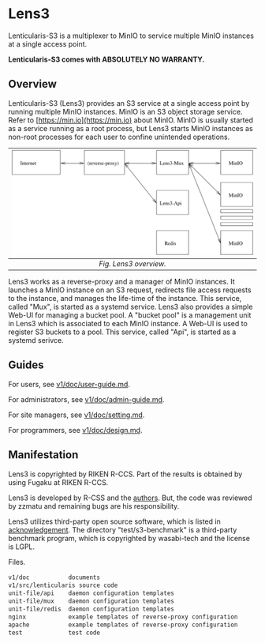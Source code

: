 # Lens3

Lenticularis-S3 is a multiplexer to MinIO to service multiple MinIO
instances at a single access point.

__Lenticularis-S3 comes with ABSOLUTELY NO WARRANTY.__

## Overview

Lenticularis-S3 (Lens3) provides an S3 service at a single access
point by running multiple MinIO instances.  MinIO is an S3 object
storage service.  Refer to [https://min.io](https://min.io) about
MinIO.  MinIO is usually started as a service running as a root
process, but Lens3 starts MinIO instances as non-root processes for
each user to confine unintended operations.

| ![lens3-overview](v1/doc/lens3-overview.svg) |
|:--:|
| *Fig. Lens3 overview.* |

Lens3 works as a reverse-proxy and a manager of MinIO instances.  It
launches a MinIO instance on an S3 request, redirects file access
requests to the instance, and manages the life-time of the instance.
This service, called "Mux", is started as a systemd service.  Lens3
also provides a simple Web-UI for managing a bucket pool.  A "bucket
pool" is a management unit in Lens3 which is associated to each MinIO
instance.  A Web-UI is used to register S3 buckets to a pool.  This
service, called "Api", is started as a systemd serivce.

## Guides

For users,
see [v1/doc/user-guide.md](v1/doc/user-guide.md).

For administrators,
see [v1/doc/admin-guide.md](v1/doc/admin-guide.md).

For site managers,
see [v1/doc/setting.md](v1/doc/setting.md).

For programmers,
see [v1/doc/design.md](v1/doc/design.md).

## Manifestation

Lens3 is copyrighted by RIKEN R-CCS.  Part of the results is
obtained by using Fugaku at RIKEN R-CCS.

Lens3 is developed by R-CSS and the [authors](AUTHORS.txt).  But, the
code was reviewed by zzmatu and remaining bugs are his responsibility.

Lens3 utilizes third-party open source software, which is listed in
[acknowledgement](v1/ACKNOWLEDGEMENT.txt).  The directory
"test/s3-benchmark" is a third-party benchmark program, which is
copyrighted by wasabi-tech and the license is LGPL.

Files.

```
v1/doc           documents
v1/src/lenticularis source code
unit-file/api    daemon configuration templates
unit-file/mux    daemon configuration templates
unit-file/redis  daemon configuration templates
nginx            example templates of reverse-proxy configuration
apache           example templates of reverse-proxy configuration
test             test code
```
